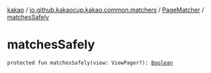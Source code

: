[kakao](../../index.md) / [io.github.kakaocup.kakao.common.matchers](../index.md) / [PageMatcher](index.md) / [matchesSafely](./matches-safely.md)

# matchesSafely

`protected fun matchesSafely(view: ViewPager?): `[`Boolean`](https://kotlinlang.org/api/latest/jvm/stdlib/kotlin/-boolean/index.html)